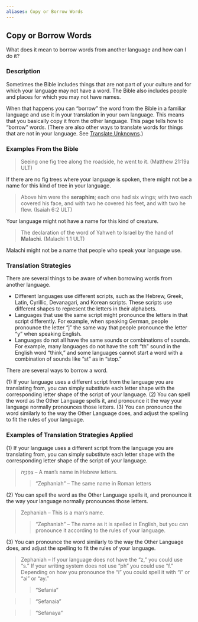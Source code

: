 ```yaml
---
aliases: Copy or Borrow Words
---
```


## Copy or Borrow Words

What does it mean to borrow words from another language and how can I do it?

### Description

Sometimes the Bible includes things that are not part of your culture and for which your language may not have a word. The Bible also includes people and places for which you may not have names.

When that happens you can “borrow” the word from the Bible in a familiar language and use it in your translation in your own language. This means that you basically copy it from the other language. This page tells how to “borrow” words. (There are also other ways to translate words for things that are not in your language. See [Translate Unknowns](translate-unknown.md).)

### Examples From the Bible

> Seeing one fig tree along the roadside, he went to it. (Matthew 21:19a ULT)

If there are no fig trees where your language is spoken, there might not be a name for this kind of tree in your language.

> Above him were the **seraphim**; each one had six wings; with two each covered his face, and with two he covered his feet, and with two he flew. (Isaiah 6:2 ULT)

Your language might not have a name for this kind of creature.

> The declaration of the word of Yahweh to Israel by the hand of **Malachi**. (Malachi 1:1 ULT)

Malachi might not be a name that people who speak your language use.

### Translation Strategies

There are several things to be aware of when borrowing words from another language.

* Different languages use different scripts, such as the Hebrew, Greek, Latin, Cyrillic, Devanagari, and Korean scripts. These scripts use different shapes to represent the letters in their alphabets.<br>
* Languages that use the same script might pronounce the letters in that script differently. For example, when speaking German, people pronounce the letter “j” the same way that people pronounce the letter “y” when speaking English.<br>
* Languages do not all have the same sounds or combinations of sounds. For example, many languages do not have the soft “th” sound in the English word “think,” and some languages cannot start a word with a combination of sounds like “st” as in “stop.”

There are several ways to borrow a word.

(1) If your language uses a different script from the language you are translating from, you can simply substitute each letter shape with the corresponding letter shape of the script of your language.
(2) You can spell the word as the Other Language spells it, and pronounce it the way your language normally pronounces those letters.
(3) You can pronounce the word similarly to the way the Other Language does, and adjust the spelling to fit the rules of your language.

### Examples of Translation Strategies Applied

(1) If your language uses a different script from the language you are translating from, you can simply substitute each letter shape with the corresponding letter shape of the script of your language.

> צְפַנְיָ֤ה – A man’s name in Hebrew letters.
> > “Zephaniah” – The same name in Roman letters

(2) You can spell the word as the Other Language spells it, and pronounce it the way your language normally pronounces those letters.

> Zephaniah – This is a man’s name.
> > “Zephaniah” – The name as it is spelled in English, but you can pronounce it according to the rules of your language.

(3) You can pronounce the word similarly to the way the Other Language does, and adjust the spelling to fit the rules of your language.

> Zephaniah – If your language does not have the “z,” you could use “s.” If your writing system does not use “ph” you could use “f.” Depending on how you pronounce the “i” you could spell it with “i” or “ai” or “ay.”
> > “Sefania”

> > “Sefanaia”

> > “Sefanaya”
